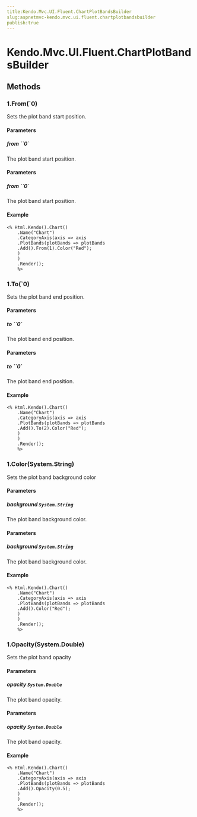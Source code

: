 ```yaml
---
title:Kendo.Mvc.UI.Fluent.ChartPlotBandsBuilder
slug:aspnetmvc-kendo.mvc.ui.fluent.chartplotbandsbuilder
publish:true
---
```


# Kendo.Mvc.UI.Fluent.ChartPlotBandsBuilder

## Methods

### 1.From(`0)
Sets the plot band start position.

#### Parameters

##### from ``0`
The plot band start position.

#### Parameters

##### from ``0`
The plot band start position.

#### Example
    <% Html.Kendo().Chart()
        .Name("Chart")
        .CategoryAxis(axis => axis
        .PlotBands(plotBands => plotBands
        .Add().From(1).Color("Red");
        )
        )
        .Render();
        %>

### 1.To(`0)
Sets the plot band end position.

#### Parameters

##### to ``0`
The plot band end position.

#### Parameters

##### to ``0`
The plot band end position.

#### Example
    <% Html.Kendo().Chart()
        .Name("Chart")
        .CategoryAxis(axis => axis
        .PlotBands(plotBands => plotBands
        .Add().To(2).Color("Red");
        )
        )
        .Render();
        %>

### 1.Color(System.String)
Sets the plot band background color

#### Parameters

##### background `System.String`
The plot band background color.

#### Parameters

##### background `System.String`
The plot band background color.

#### Example
    <% Html.Kendo().Chart()
        .Name("Chart")
        .CategoryAxis(axis => axis
        .PlotBands(plotBands => plotBands
        .Add().Color("Red");
        )
        )
        .Render();
        %>

### 1.Opacity(System.Double)
Sets the plot band opacity

#### Parameters

##### opacity `System.Double`
The plot band opacity.

#### Parameters

##### opacity `System.Double`
The plot band opacity.

#### Example
    <% Html.Kendo().Chart()
        .Name("Chart")
        .CategoryAxis(axis => axis
        .PlotBands(plotBands => plotBands
        .Add().Opacity(0.5);
        )
        )
        .Render();
        %>